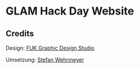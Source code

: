 # GLAM Hack Day Website

## Credits


Design: [FUK Graphic Design Studio](http://fuklab.org/)

Umsetzung: [Stefan Wehrmeyer](http://stefanwehrmeyer.com)

